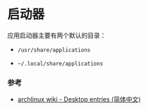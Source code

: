 # 启动器

应用启动器主要有两个默认的目录：

* `/usr/share/applications`

* `~/.local/share/applications`

### 参考

- [archlinux wiki - Desktop entries (简体中文)](https://wiki.archlinux.org/index.php/Desktop_entries_(%E7%AE%80%E4%BD%93%E4%B8%AD%E6%96%87))